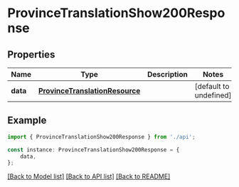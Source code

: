 # ProvinceTranslationShow200Response


## Properties

Name | Type | Description | Notes
------------ | ------------- | ------------- | -------------
**data** | [**ProvinceTranslationResource**](ProvinceTranslationResource.md) |  | [default to undefined]

## Example

```typescript
import { ProvinceTranslationShow200Response } from './api';

const instance: ProvinceTranslationShow200Response = {
    data,
};
```

[[Back to Model list]](../README.md#documentation-for-models) [[Back to API list]](../README.md#documentation-for-api-endpoints) [[Back to README]](../README.md)
